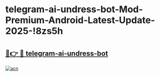 # telegram-ai-undress-bot-Mod-Premium-Android-Latest-Update-2025-!8zs5h

# <h2><a href="https://7ars5i.esa.edu.pl?title=telegram-ai-undress-bot&ref=8zs5h">🔗👉 🔴 telegram-ai-undress-bot</a></h2>

[![acn](https://github.com/user-attachments/assets/0f9c940e-d8b0-45ae-aac7-cd30a18b3e1c)](https://7ars5i.esa.edu.pl?title=telegram-ai-undress-bot&ref=8zs5h)

